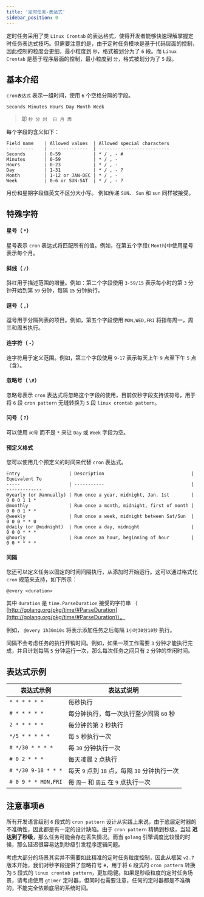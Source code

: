 ```yaml
---
title: '定时任务-表达式'
sidebar_position: 0
---
```


定时任务采用了类 `Linux Crontab` 的表达格式，使得开发者能够快速理解掌握定时任务表达式技巧。但需要注意的是，由于定时任务模块是基于代码层面的控制，因此控制的粒度会更细，最小粒度到 `秒`，格式被划分为了 `6` 段。而 `Linux Crontab` 是基于程序层面的控制，最小粒度到 `分`，格式被划分为了 `5` 段。

## 基本介绍

`cron表达式` 表示一组时间，使用 `6` 个空格分隔的字段。

```
Seconds Minutes Hours Day Month Week
```

> 即 `秒 分 时  日 月 周`

每个字段的含义如下：

```
Field name    | Allowed values  | Allowed special characters
----------    | --------------  | --------------------------
Seconds       | 0-59            | * / , - #
Minutes       | 0-59            | * / , -
Hours         | 0-23            | * / , -
Day           | 1-31            | * / , - ?
Month         | 1-12 or JAN-DEC | * / , -
Week          | 0-6 or SUN-SAT  | * / , - ?
```

月份和星期字段值英文不区分大小写。 例如传递 `SUN`、 `Sun` 和 `sun` 同样被接受。

## 特殊字符

#### 星号（ `*`）

星号表示 `cron` 表达式将匹配所有的值。例如，在第五个字段( `Month`)中使用星号表示每个月。

#### 斜线（ `/`）

斜杠用于描述范围的增量。例如：第二个字段使用 `3-59/15` 表示每小时的第 `3` 分钟开始到第 `59` 分钟，每隔 `15` 分钟执行。

#### 逗号（ `,`）

逗号用于分隔列表的项目。例如，第五个字段使用 `MON,WED,FRI` 将指每周一，周三和周五执行。

#### 连字符（ `-`）

连字符用于定义范围。例如，第三个字段使用 `9-17` 表示每天上午 `9` 点至下午 `5` 点（含）。

#### 忽略号（ `\#`）

忽略号表示 `cron` 表达式将忽略这个字段的使用，目前仅秒字段支持该符号，用于将 `6` 段 `cron pattern` 无缝转换为 `5` 段 `linux crontab pattern`。

#### 问号（ `?`）

可以使用 `问号` 而不是 `*` 来让 `Day` 或 `Week` 字段为空。

#### 预定义格式

您可以使用几个预定义的时间来代替 `cron` 表达式。

```
Entry                  | Description                                | Equivalent To
-----                  | -----------                                | -------------
@yearly (or @annually) | Run once a year, midnight, Jan. 1st        | 0 0 0 1 1 *
@monthly               | Run once a month, midnight, first of month | 0 0 0 1 * *
@weekly                | Run once a week, midnight between Sat/Sun  | 0 0 0 * * 0
@daily (or @midnight)  | Run once a day, midnight                   | 0 0 0 * * *
@hourly                | Run once an hour, beginning of hour        | 0 0 * * * *
```

#### 间隔

您还可以定义任务以固定的时间间隔执行，从添加时开始运行。这可以通过格式化 `cron` 规范来支持，如下所示：

```
@every <duration>
```

其中 `duration` 是 `time.ParseDuration` 接受的字符串 （ [http://golang.org/pkg/time/#ParseDuration](http://golang.org/pkg/time/#ParseDuration)）。

例如， `@every 1h30m10s` 将表示添加任务之后每隔 `1小时30分10秒` 执行。

间隔不会考虑任务的执行开销时间。例如，如果一项工作需要 `3` 分钟才能执行完成，并且计划每隔 `5` 分钟运行一次，那么每次任务之间只有 `2` 分钟的空闲时间。

## 表达式示例

| 表达式示例 | 表达式说明 |
| --- | --- |
| `* * * * * *` | 每秒执行 |
| `# * * * * *` | 每分钟执行，每一次执行至少间隔 `60` 秒 |
| `2 * * * * *` | 每分钟的第 `2` 秒执行 |
| `*/5 * * * * *` | 每 `5` 秒执行一次 |
| `# */30 * * * *` | 每 `30` 分钟执行一次 |
| `# 0 2 * * *` | 每天凌晨 `2` 点执行 |
| `# */30 9-18 * * *` | 每天 `9` 点到 `18` 点，每隔 `30` 分钟执行一次 |
| `# 0 9 * * MON,FRI` | 每 `周一` 和 `周五` 在 `9` 点执行一次 |

## 注意事项🔥

所有开发语言级别 `6` 段式的 `cron pattern` 设计从实践上来说，由于底层定时器的不准确性，因此都是有一定的设计缺陷。由于 `cron pattern` 精确到秒级，当延 **迟达到了秒级**，那么任务可能会存在丢失情况。而当 `golang` 引擎调度比较慢的时候，那么延迟很容易达到秒级引发程序逻辑问题。

考虑大部分的场景其实并不需要如此精准的定时任务粒度控制，因此从框架 `v2.7` 版本开始，我们对秒字段提供了忽略符号 `#`，用于将 `6` 段式的 `cron pattern` 转换为 `5` 段式的 `linux crontab pattern`，更加稳健。如果是秒级粒度的定时任务场景，请考虑使用 `gtimer` 定时器，但同时也需要注意，任何的定时器都是不准确的，不能完全依赖底层的系统时间。